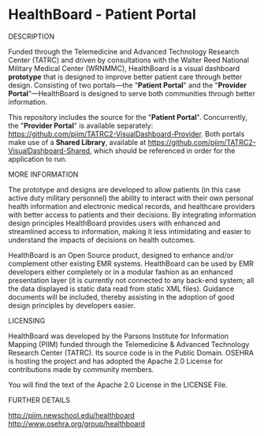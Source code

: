 HealthBoard - Patient Portal
============================

DESCRIPTION

Funded through the Telemedicine and Advanced Technology Research Center (TATRC) and driven by consultations with the Walter Reed National Military Medical Center (WRNMMC), HealthBoard is a visual dashboard <b>prototype</b> that is designed to improve better patient care through better design. Consisting of two portals—the "<b>Patient Portal</b>" and the "<b>Provider Portal</b>"—HealthBoard is designed to serve both communities through better information.

This repository includes the source for the "<b>Patient Portal</b>". Concurrently, the "<b>Provider Portal</b>" is available separately: https://github.com/piim/TATRC2-VisualDashboard-Provider. Both portals make use of a <b>Shared Library</b>, available at https://github.com/piim/TATRC2-VisualDashboard-Shared, which should be referenced in order for the application to run.


MORE INFORMATION

The prototype and designs are developed to allow patients (in this case active duty military personnel) the ability to interact with their own personal health information and electronic medical records, and healthcare providers with better access to patients and their decisions. By integrating information design principles HealthBoard provides users with enhanced and streamlined access to information, making it less intimidating and easier to understand the impacts of decisions on health outcomes.

HealthBoard is an Open Source product, designed to enhance and/or complement other existing EMR systems. HealthBoard can be used by EMR developers either completely or in a modular fashion as an enhanced presentation layer (it is currently not connected to any back-end system; all the data displayed is static data read from static XML files). Guidance documents will be included, thereby assisting in the adoption of good design principles by developers easier.


LICENSING

HealthBoard was developed by the Parsons Institute for Information Mapping (PIIM) funded through the Telemedicine & Advanced Technology Research Center (TATRC). Its source code is in the Public Domain. OSEHRA is hosting the project and has adopted the Apache 2.0 License for contributions made by community members.

You will find the text of the Apache 2.0 License in the LICENSE File.


FURTHER DETAILS

http://piim.newschool.edu/healthboard <br>
http://www.osehra.org/group/healthboard
